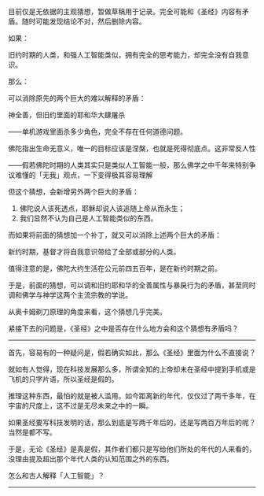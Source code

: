目前仅是无依据的主观猜想，暂做草稿用于记录。完全可能和《圣经》内容有矛盾。随时可能发现结论不对，然后删除内容。

如果：

旧约时期的人类，和强人工智能类似，拥有完全的思考能力，却完全没有自我意识。

那么：

可以消除原先的两个巨大的难以解释的矛盾：

神全善，但旧约里面的耶和华大肆屠杀

——单机游戏里面杀多少角色，完全不存在任何道德问题。

佛陀指出生命无意义，唯一的目标应该是涅槃，也就是死得彻底点。这非常反人性

——假若佛陀时期的人类其实只是类似人工智能一般，那么佛学之中千年来特别争议难懂的「无我」观点，一下变得极其容易理解

但这个猜想，会新增另外两个巨大的矛盾：

1. 佛陀说人该死透点，耶稣却说人该追随上帝从而永生；
2. 我们显然不认为自己是人工智能类似的东西。

而如果将前面的猜想加一个补丁，就又可以消除上述两个巨大的矛盾：

新约时期，基督才将自我意识带给了全部或部分的人类。

值得注意的是，佛陀大约生活在公元前四五百年，是在新约时期之前。

于是，前面的猜想，可以调和旧约耶和华的全善属性与暴戾行为的矛盾，甚至同时调和佛学与神学这两个主流宗教的学说。

从奥卡姆剃刀原理的角度来看，这个猜想几乎完美。

紧接下去的问题是，《圣经》之中是否存在什么地方会和这个猜想有矛盾吗？

----

首先，容易有的一种疑问是，假若确实如此，那么《圣经》里面为什么不直接说？

就如有人觉得，现在科技发展那么多，所谓全知的上帝却未在圣经中提到手机或是飞机的只字片语，所以圣经是假的。

推理这种东西，最怕的就是被人滥用。如今距离新约年代，仅仅过了两千多年，在宇宙的尺度上，这不过是无尽未来之中的一瞬。

如果圣经要写科技发明的话，那么到底是写两千年后的，还是写两百万年后的呢？当然是都不写。

于是，无论《圣经》是真是假，其作者们都只是写给他们所处的年代的人来看的，没理由提及超出那个年代人类的认知范围之外的东西。

怎么和古人解释「人工智能」？

----




